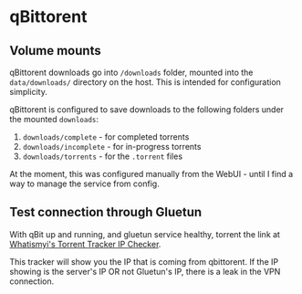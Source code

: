 # qBittorent

## Volume mounts

qBittorent downloads go into `/downloads` folder, mounted into the `data/downloads/` directory on the host. This is intended for configuration simplicity.

qBittorent is configured to save downloads to the following folders under the mounted `downloads`:

1. `downloads/complete` - for completed torrents
2. `downloads/incomplete` - for in-progress torrents
3. `downloads/torrents` - for the `.torrent` files

At the moment, this was configured manually from the WebUI - until I find a way to manage the service from config.

## Test connection through Gluetun

With qBit up and running, and gluetun service healthy, torrent the link at [Whatismyi's Torrent Tracker IP Checker](https://www.whatismyip.net/tools/torrent-ip-checker/index.php?hash=3d0fd31d34790d192f61e94ef797ad904150d57c).

This tracker will show you the IP that is coming from qbittorent. If the IP showing is the server's IP OR not Gluetun's IP, there is a leak in the VPN connection.